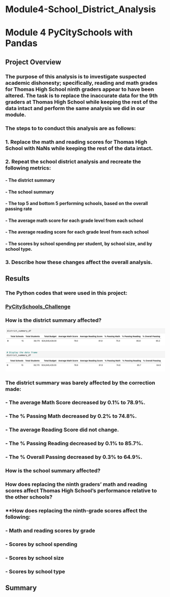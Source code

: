 # **Module4-School_District_Analysis**
# **Module 4 PyCitySchools with Pandas**

## **Project Overview**

### The purpose of this analysis is to investigate suspected academic dishonesty; specifically, reading and math grades for Thomas High School ninth graders appear to have been altered.  The task is to replace the inaccurate data for the 9th graders at Thomas High School while keeping the rest of the data intact and perform the same analysis we did in our module.

### The steps to to conduct this analysis are as follows:

###     1. Replace the math and reading scores for Thomas High School with NaNs while keeping the rest of the data intact.
###     2. Repeat the school district analysis and recreate the following metrics:
####       - The district summary
####       - The school summary
####       - The top 5 and bottom 5 performing schools, based on the overall passing rate
####       - The average math score for each grade level from each school
####       - The average reading score for each grade level from each school
####       - The scores by school spending per student, by school size, and by school type.
###     3. Describe how these changes affect the overall analysis.

## **Results**

### **The Python codes that were used in this project:**
### [PyCitySchools_Challenge](https://github.com/davidzachie/Module4-School_District_Analysis/blob/main/PyCitySchools_Challenge.ipynb)

### **How is the district summary affected?**

![Pyschool](Resources/District_1.png) 

![Pyschool](Resources/District_2.png) 

### The district summary was barely affected by the correction made:
### - The average Math Score decreased by 0.1% to 78.9%.
### - The % Passing Math decreased by 0.2% to 74.8%.
### - The average Reading Score did not change.
### - The % Passing Reading decreased by 0.1% to 85.7%.
### - The % Overall Passing decreased by 0.3% to 64.9%.

### **How is the school summary affected?**



### **How does replacing the ninth graders’ math and reading scores affect Thomas High School’s performance relative to the other schools?**

### **How does replacing the ninth-grade scores affect the following:
### - Math and reading scores by grade
### - Scores by school spending
### - Scores by school size
### - Scores by school type



## **Summary**
